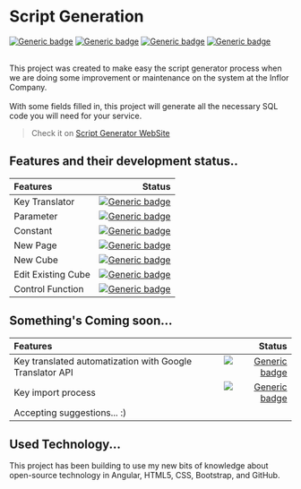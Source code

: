 # Script Generation 
[![Generic badge](https://img.shields.io/badge/ANGULAR-8.2.0-RED.svg)]()
[![Generic badge](https://img.shields.io/badge/HTML-5-ORANGE.svg)]()
[![Generic badge](https://img.shields.io/badge/BOOTSTRAP-4.3-VIOLET.svg)]()
[![Generic badge](https://img.shields.io/badge/CSS-3-BLUE.svg)]()

<BR>
This project was created to make easy the script generator process when we are doing some improvement or maintenance on the system at the Inflor Company. <br><br>
With some fields filled in, this project will generate all the necessary SQL code you will need for your service.
<br>

> Check it on [Script Generator WebSite](https://tadeuastori.github.io/scriptgenerator)


## Features and their development status..

| Features                  |   Status
| :------------------------ |   -------------------------:
| Key Translator            |   [![Generic badge](https://img.shields.io/badge/DONE-SUCCESS.svg)]()
| Parameter                 |   [![Generic badge](https://img.shields.io/badge/DONE-SUCCESS.svg)]()
| Constant                  |   [![Generic badge](https://img.shields.io/badge/DONE-SUCCESS.svg)]()
| New Page                  |   [![Generic badge](https://img.shields.io/badge/DONE-SUCCESS.svg)]()
| New Cube                  |   [![Generic badge](https://img.shields.io/badge/DONE-SUCCESS.svg)]()
| Edit Existing Cube        |   [![Generic badge](https://img.shields.io/badge/DONE-SUCCESS.svg)]()
| Control Function          |   [![Generic badge](https://img.shields.io/badge/DONE-SUCCESS.svg)]()

## Something's Coming soon...

| Features                                                      |   Status
| :------------------------------------------------------------ |   -------------------------:
| Key translated automatization with Google Translator API      |   [![Generic badge](https://img.shields.io/badge/COMING_SOON-ORANGE.svg)]()
| Key import process      |   [![Generic badge](https://img.shields.io/badge/COMING_SOON-ORANGE.svg)]()
| Accepting suggestions... :)                                   |   

## Used Technology...

This project has been building to use my new bits of knowledge about open-source technology in Angular, HTML5, CSS, Bootstrap, and GitHub.
